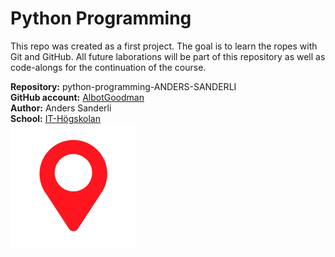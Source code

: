 # Python Programming 

This repo was created as a first project. The goal is to learn the ropes with Git and GitHub. All future laborations will be part of this repository as well as code-alongs for the continuation of the course. 

**Repository:** python-programming-ANDERS-SANDERLI  
**GitHub account:** [AlbotGoodman](https://github.com/AlbotGoodman)  
**Author:** Anders Sanderli  
**School:** [IT-Högskolan](https://www.iths.se/)  
[![Ebbe Lieberethsgatan 18C](/assets/map-pin.png "Navigate via OSM")](https://www.openstreetmap.org/directions?from=&to=57.679335%2C12.001260#map=18/57.679432/12.001796)